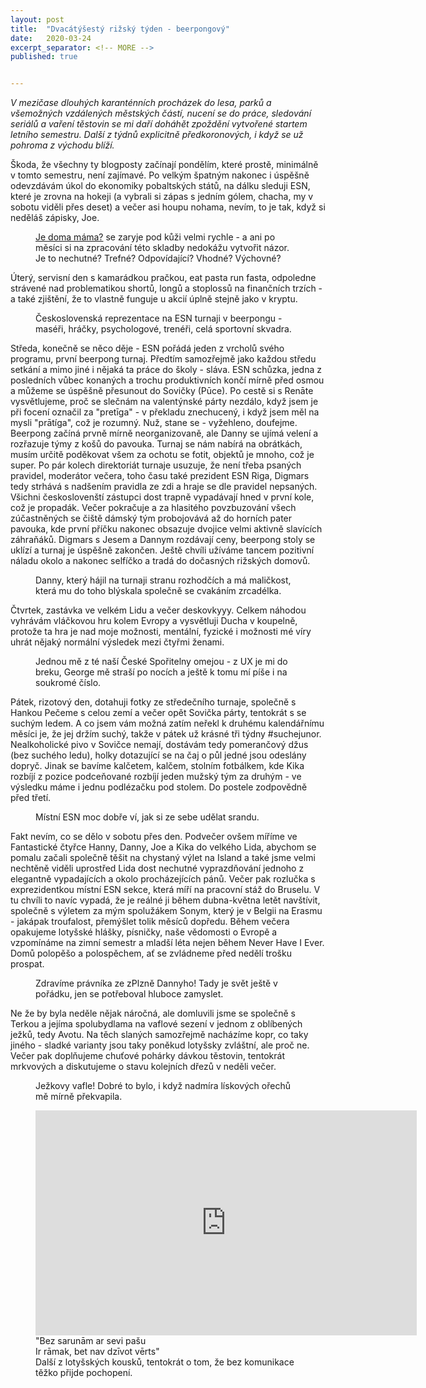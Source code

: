 ```yaml
---
layout: post
title:  "Dvacátýšestý rižský týden - beerpongový"
date:   2020-03-24
excerpt_separator: <!-- MORE -->
published: true


---
```


<p class="intro"><i><span class="dropcap">V</span> mezičase dlouhých karanténních procházek do lesa, parků a všemožných vzdálených městských částí, nucení se do práce, sledování seriálů a vaření těstovin se mi daří doháhět zpoždění vytvořené startem letního semestru. Další z týdnů explicitně předkoronových, i když se už pohroma z východu blíží.</i></p>

<!-- MORE --> 

Škoda, že všechny ty blogposty začínají pondělím, které prostě, minimálně v tomto semestru, není zajímavé. Po velkým špatným nakonec i úspěšně odevzdávám úkol do ekonomiky pobaltských států, na dálku sleduji ESN, které je zrovna na hokeji (a vybrali si zápas s jedním gólem, chacha, my v sobotu viděli přes deset) a večer asi houpu nohama, nevím, to je tak, když si neděláš zápisky, Joe.

<figure>  
 <img src="{{ site.baseurl }}/assets/img/IMG_5538.jpg" alt="" class="img-center"> 
   <figcaption><a href="https://www.youtube.com/watch?v=zh88Ooev_uI">Je doma máma?</a> se zaryje pod kůži velmi rychle - a ani po měsíci si na zpracování této skladby nedokážu vytvořit názor. Je to nechutné? Trefné? Odpovídající? Vhodné? Výchovné?</figcaption>
 </figure>

Úterý, servisní den s kamarádkou pračkou, eat pasta run fasta, odpoledne strávené nad problematikou shortů, longů a stoplossů na finančních trzích - a také zjištění, že to vlastně funguje u akcií úplně stejně jako v kryptu.

<figure>  
 <img src="{{ site.baseurl }}/assets/img/IMG_0156.jpg" alt="" class="img-center"> 
   <figcaption>Československá reprezentace na ESN turnaji v beerpongu - maséři, hráčky, psychologové, trenéři, celá sportovní skvadra.</figcaption>
 </figure>

Středa, konečně se něco děje - ESN pořádá jeden z vrcholů svého programu, první beerpong turnaj. Předtím samozřejmě jako každou středu setkání a mimo jiné i nějaká ta práce do školy - sláva. ESN schůzka, jedna z posledních vůbec konaných a trochu produktivních končí mírně před osmou a můžeme se úspěšně přesunout do Sovičky (Pūce). Po cestě si s Renāte vysvětlujeme, proč se slečnám na valentýnské párty nezdálo, když jsem je při focení označil za "pretīga" - v překladu znechucený, i když jsem měl na mysli "prātíga", což je rozumný. Nuž, stane se - vyžehleno, doufejme. Beerpong začíná prvně mírně neorganizovaně, ale Danny se ujímá velení a rozřazuje týmy z košů do pavouka. Turnaj se nám nabírá na obrátkách, musím určitě poděkovat všem za ochotu se fotit, objektů je mnoho, což je super. Po pár kolech direktoriát turnaje usuzuje, že není třeba psaných pravidel, moderátor večera, toho času také prezident ESN Riga, Digmars tedy strhává s nadšením pravidla ze zdi a hraje se dle pravidel nepsaných. Všichni českoslovenští zástupci dost trapně vypadávají hned v první kole, což je propadák. Večer pokračuje a za hlasitého povzbuzování všech zúčastněných se čiště dámský tým probojovává až do horních pater pavouka, kde první příčku nakonec obsazuje dvojice velmi aktivně slavících záhraňáků. Digmars s Jesem a Dannym rozdávají ceny, beerpong stoly se uklízí a turnaj je úspěšně zakončen. Ještě chvíli užíváme tancem pozitivní náladu okolo a nakonec selfíčko a tradá do dočasných rižských domovů.

<figure>  
 <img src="{{ site.baseurl }}/assets/img/IMG_5578.JPG" alt="" class="img-center"> 
   <figcaption>Danny, který hájil na turnaji stranu rozhodčích a má maličkost, která mu do toho blýskala společně se cvakáním zrcadélka.</figcaption>
 </figure>

Čtvrtek, zastávka ve velkém Lidu a večer deskovkyyy. Celkem náhodou vyhrávám vláčkovou hru kolem Evropy a vysvětluji Ducha v koupelně, protože ta hra je nad moje možnosti, mentální, fyzické i možnosti mé víry uhrát nějaký normální výsledek mezi čtyřmi ženami. 

<figure>  
 <img src="{{ site.baseurl }}/assets/img/IMG_5616.jpg" alt="" class="img-center"> 
   <figcaption>Jednou mě z té naší České Spořitelny omejou - z UX je mi do breku, George mě straší po nocích a ještě k tomu mí píše i na soukromé číslo.</figcaption>
 </figure>

Pátek, rizotový den, dotahuji fotky ze středečního turnaje, společně s Hankou Pečeme s celou zemí a večer opět Sovička párty, tentokrát s se suchým ledem. A co jsem vám možná zatím neřekl k druhému kalendářnímu měsíci je, že jej držím suchý, takže v pátek už krásné tři týdny #suchejunor. Nealkoholické pivo v Sovičce nemají, dostávám tedy pomerančový džus (bez suchého ledu), holky dotazující se na čaj o půl jedné jsou odeslány dopryč. Jinak se bavíme kalčetem, kalčem, stolním fotbálkem, kde Kika rozbíjí z pozice podceňované rozbíjí jeden mužský tým za druhým - ve výsledku máme i jednu podlézačku pod stolem. Do postele zodpovědně před třetí. 

<figure>  
 <img src="{{ site.baseurl }}/assets/img/ca0e8da9-4eb2-4bfd-8997-5cbf8b8dde10.jpg" alt="" class="img-center"> 
   <figcaption>Místní ESN moc dobře ví, jak si ze sebe udělat srandu.</figcaption>
 </figure>

Fakt nevím, co se dělo v sobotu přes den. Podvečer ovšem míříme ve Fantastické čtyřce Hanny, Danny, Joe a Kika do velkého Lida, abychom se pomalu začali společně těšit na chystaný výlet na Island a také jsme velmi nechtěně viděli uprostřed Lida dost nechutné vyprazdňování jednoho z elegantně vypadajících a okolo procházejících pánů. Večer pak rozlučka s exprezidentkou místní ESN sekce, která míří na pracovní stáž do Bruselu. V tu chvíli to navíc vypadá, že je reálné ji během dubna-května letět navštívit, společně s výletem za mým spolužákem Sonym, který je v Belgii na Erasmu - jakápak troufalost, přemýšlet tolik měsíců dopředu. Během večera opakujeme lotyšské hlášky, písničky, naše vědomosti o Evropě a vzpomínáme na zimní semestr a mladší léta nejen během Never Have I Ever. Domů polopěšo a polospěchem, ať se zvládneme před nedělí trošku prospat.

<figure>  
 <img src="{{ site.baseurl }}/assets/img/IMG_5669.JPG" alt="" class="img-center"> 
   <figcaption>Zdravíme právníka ze zPlzně Dannyho! Tady je svět ještě v pořádku, jen se potřeboval hluboce zamyslet.</figcaption>
 </figure>

Ne že by byla neděle nějak náročná, ale domluvili jsme se společně s Terkou a jejíma spolubydlama na vaflové sezení v jednom z oblíbených ježků, tedy Avotu. Na těch slaných samozřejmě nacházíme kopr, co taky jiného - sladké varianty jsou taky poněkud lotyšsky zvláštní, ale proč ne. Večer pak doplňujeme chuťové pohárky dávkou těstovin, tentokrát mrkvových a diskutujeme o stavu kolejních dřezů v neděli večer.     

<figure>  
 <img src="{{ site.baseurl }}/assets/img/IMG_5693.JPG" alt="" class="img-center"> 
   <figcaption>Ježkovy vafle! Dobré to bylo, i když nadmíra lískových ořechů mě mírně překvapila.</figcaption>
 </figure>

<figure>
	<iframe width="610" height="360" class="img-center d-block"
	src="https://www.youtube.com/embed/9ubgnQwsf9o"
	frameborder="0"></iframe>
	<figcaption>
		"Bez sarunām ar sevi pašu <br>
        Ir rāmak, bet nav dzīvot vērts" <br>
        Další z lotyšských kousků, tentokrát o tom, že bez komunikace těžko přijde pochopení.
    </figcaption></figure>   

